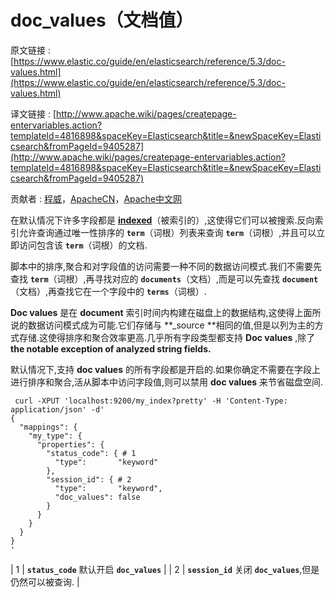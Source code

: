 # doc_values（文档值）

原文链接 : [https://www.elastic.co/guide/en/elasticsearch/reference/5.3/doc-values.html](https://www.elastic.co/guide/en/elasticsearch/reference/5.3/doc-values.html)

译文链接 : [http://www.apache.wiki/pages/createpage-entervariables.action?templateId=4816898&spaceKey=Elasticsearch&title=&newSpaceKey=Elasticsearch&fromPageId=9405287](http://www.apache.wiki/pages/createpage-entervariables.action?templateId=4816898&spaceKey=Elasticsearch&title=&newSpaceKey=Elasticsearch&fromPageId=9405287)

贡献者 : [程威](/display/~chengwei)，[ApacheCN](/display/~apachecn)，[Apache中文网](/display/~apachechina)

在默认情况下许多字段都是 [**indexed**](https://www.elastic.co/guide/en/elasticsearch/reference/5.3/mapping-index.html)（被索引的）,这使得它们可以被搜索.反向索引允许查询通过唯一性排序的 **`term`**（词根）列表来查询 **`term`**（词根）,并且可以立即访问包含该 **`term`**（词根）的文档.

脚本中的排序,聚合和对字段值的访问需要一种不同的数据访问模式.我们不需要先查找 **`term`**（词根）,再寻找对应的 **`documents`**（文档）,而是可以先查找 **`document`**（文档）,再查找它在一个字段中的 **`terms`**（词根）.

**Doc values** 是在 **document** 索引时间内构建在磁盘上的数据结构,这使得上面所说的数据访问模式成为可能.它们存储与 **_source **相同的值,但是以列为主的方式存储.这使得排序和聚合效率更高.几乎所有字段类型都支持 **Doc values** ,除了 **the notable exception of analyzed string fields.**

默认情况下,支持 **doc values** 的所有字段都是开启的.如果你确定不需要在字段上进行排序和聚合,活从脚本中访问字段值,则可以禁用 **doc values** 来节省磁盘空间. 

```
 curl -XPUT 'localhost:9200/my_index?pretty' -H 'Content-Type: application/json' -d'
{
  "mappings": {
    "my_type": {
      "properties": {
        "status_code": { # 1
          "type":       "keyword"
        },
        "session_id": { # 2
          "type":       "keyword",
          "doc_values": false
        }
      }
    }
  }
}
'
```

| 1 | **`status_code`** 默认开启 **`doc_values`** |
| 2 | **`session_id`** 关闭 **`doc_values`**,但是仍然可以被查询. |